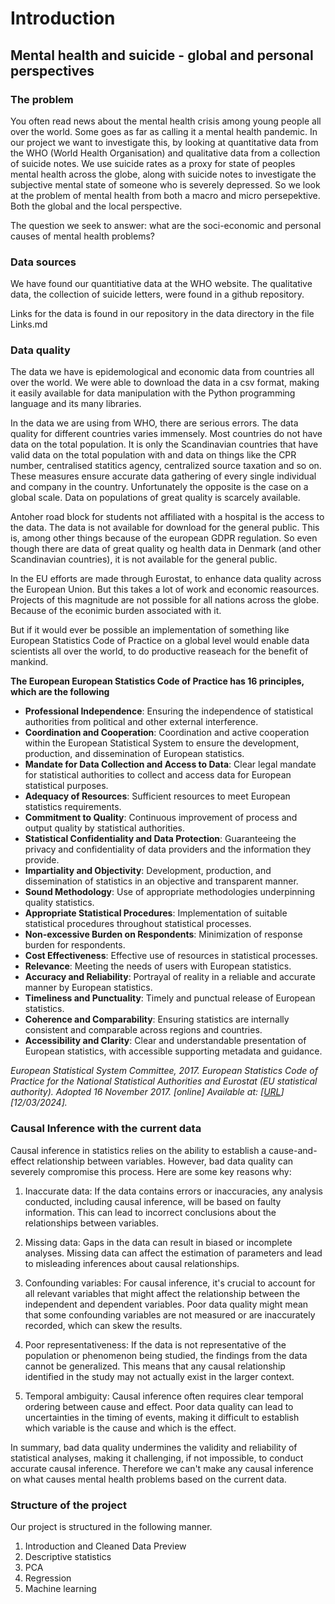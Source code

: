 # Introduction

## Mental health and suicide - global and personal perspectives

### The problem

You often read news about the mental health crisis among young people all over the world.
Some goes as far as calling it a mental health pandemic. In our project we want to investigate this,
by looking at quantitative data from the WHO (World Health Organisation) and qualitative data from
a collection of suicide notes.
We use suicide rates as a proxy for state of peoples mental health across the globe, along with suicide notes to investigate the subjective mental state of someone who is severely depressed. So we look at the problem of mental health from both a macro and micro persepektive. Both the global and the local perspective.

The question we seek to answer: what are the soci-economic and personal causes of mental health problems?

### Data sources

We have found our quantitiative data at the WHO website. The qualitative data, the collection of suicide letters, were found in a github repository.

Links for the data is found in our repository in the data directory in the file Links.md

### Data quality

The data we have is epidemological and economic data from countries all over the world.
We were able to download the data in a csv format, making it easily available for data manipulation with the Python programming language and its many libraries.

In the data we are using from WHO, there are serious errors. The data quality for different countries varies immensely. Most countries do not have data on the total population. It is only the Scandinavian countries that have valid data on the total population with and data on things like the CPR number, centralised statitics agency, centralized source taxation and so on. These measures ensure accurate data gathering of every single individual and company in the country. Unfortunately the opposite is the case on a global scale. Data on populations of great quality is scarcely available.

Antoher road block for students not affiliated with a hospital is the access to the data. The data is not available for download for the general public. This is, among other things because of the european GDPR regulation. So even though there are data of great quality og health data in Denmark (and other Scandinavian countries), it is not available for the general public.

In the EU efforts are made through Eurostat, to enhance data quality across the European Union. But this takes a lot of work and economic reasources. Projects of this magnitude are not possible for all nations across the globe. Because of the econimic burden associated with it.

But if it would ever be possible an implementation of something like European Statistics Code of Practice on a global level would enable data scientists all over the world, to do productive reaseach for the benefit of mankind. 

**The European European Statistics Code of Practice has 16 principles, which are the following**

- **Professional Independence**: Ensuring the independence of statistical authorities from political and other external interference.
- **Coordination and Cooperation**: Coordination and active cooperation within the European Statistical System to ensure the development, production, and dissemination of European statistics.
- **Mandate for Data Collection and Access to Data**: Clear legal mandate for statistical authorities to collect and access data for European statistical purposes.
- **Adequacy of Resources**: Sufficient resources to meet European statistics requirements.
- **Commitment to Quality**: Continuous improvement of process and output quality by statistical authorities.
- **Statistical Confidentiality and Data Protection**: Guaranteeing the privacy and confidentiality of data providers and the information they provide.
- **Impartiality and Objectivity**: Development, production, and dissemination of statistics in an objective and transparent manner.
- **Sound Methodology**: Use of appropriate methodologies underpinning quality statistics.
- **Appropriate Statistical Procedures**: Implementation of suitable statistical procedures throughout statistical processes.
- **Non-excessive Burden on Respondents**: Minimization of response burden for respondents.
- **Cost Effectiveness**: Effective use of resources in statistical processes.
- **Relevance**: Meeting the needs of users with European statistics.
- **Accuracy and Reliability**: Portrayal of reality in a reliable and accurate manner by European statistics.
- **Timeliness and Punctuality**: Timely and punctual release of European statistics.
- **Coherence and Comparability**: Ensuring statistics are internally consistent and comparable across regions and countries.
- **Accessibility and Clarity**: Clear and understandable presentation of European statistics, with accessible supporting metadata and guidance.

_European Statistical System Committee, 2017. European Statistics Code of Practice for the National Statistical Authorities and Eurostat (EU statistical authority). Adopted 16 November 2017. [online] Available at: [[URL](https://ec.europa.eu/eurostat/web/products-catalogues/-/ks-02-18-142)] [12/03/2024]._

### Causal Inference with the current data
Causal inference in statistics relies on the ability to establish a cause-and-effect relationship between variables. However, bad data quality can severely compromise this process. Here are some key reasons why:

1. Inaccurate data: If the data contains errors or inaccuracies, any analysis conducted, including causal inference, will be based on faulty information. This can lead to incorrect conclusions about the relationships between variables.

2. Missing data: Gaps in the data can result in biased or incomplete analyses. Missing data can affect the estimation of parameters and lead to misleading inferences about causal relationships.

3. Confounding variables: For causal inference, it's crucial to account for all relevant variables that might affect the relationship between the independent and dependent variables. Poor data quality might mean that some confounding variables are not measured or are inaccurately recorded, which can skew the results.

4. Poor representativeness: If the data is not representative of the population or phenomenon being studied, the findings from the data cannot be generalized. This means that any causal relationship identified in the study may not actually exist in the larger context.

5. Temporal ambiguity: Causal inference often requires clear temporal ordering between cause and effect. Poor data quality can lead to uncertainties in the timing of events, making it difficult to establish which variable is the cause and which is the effect.

In summary, bad data quality undermines the validity and reliability of statistical analyses, making it challenging, if not impossible, to conduct accurate causal inference. Therefore we can't make any causal inference on what causes mental health problems based on the current data.

### Structure of the project

Our project is structured in the following manner.

1. Introduction and Cleaned Data Preview
2. Descriptive statistics
3. PCA
4. Regression
5. Machine learning
